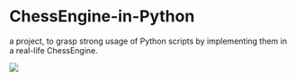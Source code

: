 # ChessEngine-in-Python
a project, to grasp strong usage of Python scripts by implementing them in a real-life ChessEngine.

![](https://komarev.com/ghpvc/?username=your-github-username&base=1000)
